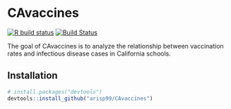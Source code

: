 
<!-- README.md is generated from README.Rmd. Please edit that file -->

# CAvaccines

<!-- badges: start -->

[![R build
status](https://github.com/r-lib/usethis/workflows/R-CMD-check/badge.svg)](https://github.com/r-lib/usethis/actions)
[![Build
Status](https://travis-ci.com/arisp99/CAvaccines.svg?branch=master)](https://travis-ci.com/arisp99/CAvaccines)
<!-- badges: end -->

The goal of CAvaccines is to analyze the relationship between
vaccination rates and infectious disease cases in California schools.

## Installation

``` r
# install.packages("devtools")
devtools::install_github("arisp99/CAvaccines")
```
